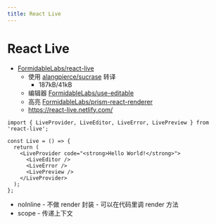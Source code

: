 ```yaml
---
title: React Live
---
```


# React Live

- [FormidableLabs/react-live](https://github.com/FormidableLabs/react-live)
  - 使用 [alangpierce/sucrase](https://github.com/alangpierce/sucrase) 转译
    - 187kB/41kB
  - 编辑器 [FormidableLabs/use-editable](https://github.com/FormidableLabs/use-editable)
  - 高亮 [FormidableLabs/prism-react-renderer](https://github.com/FormidableLabs/prism-react-renderer)
  - https://react-live.netlify.com/

```tsx
import { LiveProvider, LiveEditor, LiveError, LivePreview } from 'react-live';

const Live = () => {
  return (
    <LiveProvider code="<strong>Hello World!</strong>">
      <LiveEditor />
      <LiveError />
      <LivePreview />
    </LiveProvider>
  );
};
```

- noInline - 不做 render 封装 - 可以在代码里调 render 方法
- scope - 传递上下文
